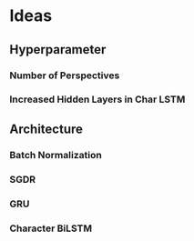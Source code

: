 # Ideas

## Hyperparameter

### Number of Perspectives
### Increased Hidden Layers in Char LSTM

## Architecture

### Batch Normalization
### SGDR
### GRU
### Character BiLSTM
